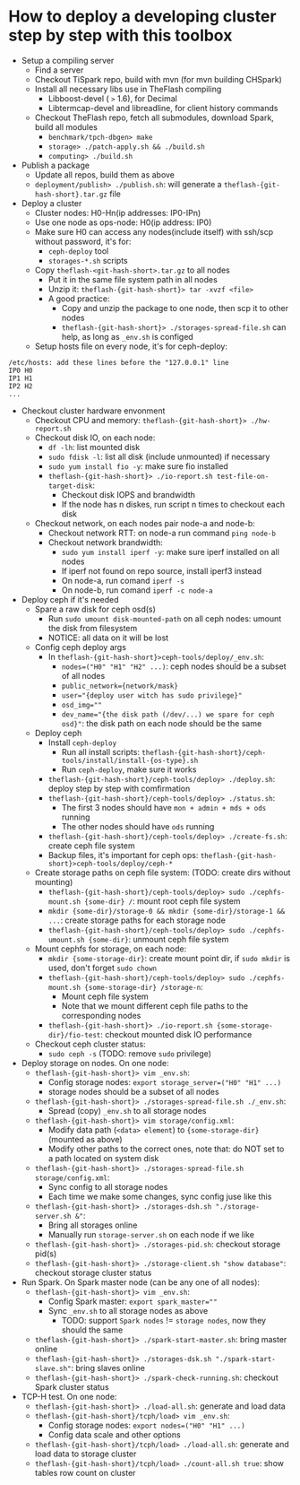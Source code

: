 # How to deploy a developing cluster step by step with this toolbox
* Setup a compiling server
    * Find a server
    * Checkout TiSpark repo, build with mvn (for mvn building CHSpark)
    * Install all necessary libs use in TheFlash compiling
        * Libboost-devel ( `>` 1.6), for Decimal
        * Libtermcap-devel and libreadline, for client history commands
    * Checkout TheFlash repo, fetch all submodules, download Spark, build all modules
        * `benchmark/tpch-dbgen> make`
        * `storage> ./patch-apply.sh && ./build.sh`
        * `computing> ./build.sh`
* Publish a package
    * Update all repos, build them as above
    * `deployment/publish> ./publish.sh`: will generate a `theflash-{git-hash-short}.tar.gz` file
* Deploy a cluster
    * Cluster nodes: H0-Hn(ip addresses: IP0-IPn)
    * Use one node as ops-node: H0(ip address: IP0)
    * Make sure H0 can access any nodes(include itself) with ssh/scp without password, it's for:
        * `ceph-deploy` tool
        * `storages-*.sh` scripts
    * Copy `theflash-<git-hash-short>.tar.gz` to all nodes
        * Put it in the same file system path in all nodes
        * Unzip it: `theflash-{git-hash-short}> tar -xvzf <file>`
        * A good practice:
            * Copy and unzip the package to one node, then scp it to other nodes
            * `theflash-{git-hash-short}> ./storages-spread-file.sh` can help, as long as `_env.sh` is configed
    * Setup hosts file on every node, it's for ceph-deploy:
```
/etc/hosts: add these lines before the "127.0.0.1" line
IP0 H0
IP1 H1
IP2 H2
...
```
* Checkout cluster hardware envonment
    * Checkout CPU and memory: `theflash-{git-hash-short}> ./hw-report.sh`
    * Checkout disk IO, on each node:
        * `df -lh`: list mounted disk
        * `sudo fdisk -l`: list all disk (include unmounted) if necessary
        * `sudo yum install fio -y`: make sure fio installed
        * `theflash-{git-hash-short}> ./io-report.sh test-file-on-target-disk`:
            * Checkout disk IOPS and brandwidth
            * If the node has n diskes, run script n times to checkout each disk
    * Checkout network, on each nodes pair node-a and node-b:
        * Checkout network RTT: on node-a run command `ping node-b`
        * Checkout network brandwidth:
            * `sudo yum install iperf -y`: make sure iperf installed on all nodes
            * If iperf not found on repo source, install iperf3 instead
            * On node-a, run comand `iperf -s`
            * On node-b, run comand `iperf -c node-a`
* Deploy ceph if it's needed
    * Spare a raw disk for ceph osd(s)
        * Run `sudo umount disk-mounted-path` on all ceph nodes: umount the disk from filesystem
        * NOTICE: all data on it will be lost
    * Config ceph deploy args
        * In `theflash-{git-hash-short}>ceph-tools/deploy/_env.sh`:
            * `nodes=("H0" "H1" "H2" ...)`: ceph nodes should be a subset of all nodes
            * `public_network={network/mask}`
            * `user="{deploy user witch has sudo privilege}"`
            * `osd_img=""`
            * `dev_name="{the disk path (/dev/...) we spare for ceph osd}"`: the disk path on each node should be the same
    * Deploy ceph
        * Install `ceph-deploy`
            * Run all install scripts: `theflash-{git-hash-short}/ceph-tools/install/install-{os-type}.sh`
            * Run `ceph-deploy`, make sure it works
        * `theflash-{git-hash-short}/ceph-tools/deploy> ./deploy.sh`: deploy step by step with comfirmation
        * `theflash-{git-hash-short}/ceph-tools/deploy> ./status.sh`:
            * The first 3 nodes should have `mon + admin + mds + ods` running
            * The other nodes should have `ods` running
        * `theflash-{git-hash-short}/ceph-tools/deploy> ./create-fs.sh`: create ceph file system
        * Backup files, it's important for ceph ops: `theflash-{git-hash-short}>ceph-tools/deploy/ceph-*`
    * Create storage paths on ceph file system: (TODO: create dirs without mounting)
        * `theflash-{git-hash-short}/ceph-tools/deploy> sudo ./cephfs-mount.sh {some-dir} /`: mount root ceph file system
        * `mkdir {some-dir}/storage-0 && mkdir {some-dir}/storage-1 && ...`: create storage paths for each storage node
        * `theflash-{git-hash-short}/ceph-tools/deploy> sudo ./cephfs-umount.sh {some-dir}`: unmount ceph file system
    * Mount cephfs for storage, on each node:
        * `mkdir {some-storage-dir}`: create mount point dir, if `sudo mkdir` is used, don't forget `sudo chown`
        * `theflash-{git-hash-short}/ceph-tools/deploy> sudo ./cephfs-mount.sh {some-storage-dir} /storage-n`:
            * Mount ceph file system
            * Note that we mount different ceph file paths to the corresponding nodes
        * `theflash-{git-hash-short}> ./io-report.sh {some-storage-dir}/fio-test`: checkout mounted disk IO performance
    * Checkout ceph cluster status:
        * `sudo ceph -s` (TODO: remove `sudo` privilege)
* Deploy storage on nodes. On one node:
    * `theflash-{git-hash-short}> vim _env.sh`:
        * Config storage nodes: `export storage_server=("H0" "H1" ...)`
        * storage nodes should be a subset of all nodes
    * `theflash-{git-hash-short}> ./storages-spread-file.sh ./_env.sh`:
        * Spread (copy) `_env.sh` to all storage nodes
    * `theflash-{git-hash-short}> vim storage/config.xml`:
        * Modify data path (`<data> element`) to `{some-storage-dir}` (mounted as above)
        * Modify other paths to the correct ones, note that: do NOT set to a path located on system disk
    * `theflash-{git-hash-short}> ./storages-spread-file.sh storage/config.xml`:
        * Sync config to all storage nodes
        * Each time we make some changes, sync config juse like this
    * `theflash-{git-hash-short}> ./storages-dsh.sh "./storage-server.sh &"`:
        * Bring all storages online
        * Manually run `storage-server.sh` on each node if we like
    * `theflash-{git-hash-short}> ./storages-pid.sh`: checkout storage pid(s)
    * `theflash-{git-hash-short}> ./storage-client.sh "show database"`: checkout storage cluster status
* Run Spark. On Spark master node (can be any one of all nodes):
    * `theflash-{git-hash-short}> vim _env.sh`:
        * Config Spark master: `export spark_master=""`
        * Sync `_env.sh` to all storage nodes as above
            * TODO: support `Spark nodes` != `storage nodes`, now they should the same
    * `theflash-{git-hash-short}> ./spark-start-master.sh`: bring master online
    * `theflash-{git-hash-short}> ./storages-dsk.sh "./spark-start-slave.sh"`: bring slaves online
    * `theflash-{git-hash-short}> ./spark-check-running.sh`: checkout Spark cluster status
* TCP-H test. On one node:
    * `theflash-{git-hash-short}> ./load-all.sh`: generate and load data
    * `theflash-{git-hash-short}/tcph/load> vim _env.sh`:
        * Config storage nodes: `export nodes=("H0" "H1" ...)`
        * Config data scale and other options
    * `theflash-{git-hash-short}/tcph/load> ./load-all.sh`: generate and load data to storage cluster
    * `theflash-{git-hash-short}/tcph/load> ./count-all.sh true`: show tables row count on cluster
